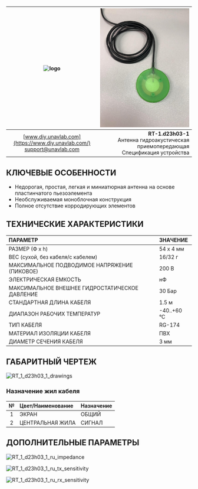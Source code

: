 | ![logo](https://ucnl.github.io/documentation/sm_logo.png) | ![pic](RT_1_d23h03_1.jpeg) |
| :---: | ---: |
| [www.diy.unavlab.com](https://www.diy.unavlab.com/) <br/> [support@unavlab.com](mailto:support@unavlab.com) | **RT-1.d23h03-1** <br/> Антенна гидроакустическая приемопередающая <br/> Спецификация устройства |

## КЛЮЧЕВЫЕ ОСОБЕННОСТИ

* Недорогая, простая, легкая и миниатюрная антенна на основе пластинчатого пьезоэлемента
* Необслуживаемая моноблочная конструкция
* Полное отсутствие корродирующих элементов

## ТЕХНИЧЕСКИЕ ХАРАКТЕРИСТИКИ

| ПАРАМЕТР | ЗНАЧЕНИЕ |
| :--- | :--- |
| РАЗМЕР (Ф х h) | 54 х 4 мм |
| ВЕС (сухой, без кабеля/с кабелем) | 16/32 г |
| МАКСИМАЛЬНОЕ ПОДВОДИМОЕ НАПРЯЖЕНИЕ (ПИКОВОЕ) | 200 В |
| ЭЛЕКТРИЧЕСКАЯ ЕМКОСТЬ | нФ |
| МАКСИМАЛЬНОЕ ВНЕШНЕЕ ГИДРОСТАТИЧЕСКОЕ ДАВЛЕНИЕ | 30 Бар |
| СТАНДАРТНАЯ ДЛИНА КАБЕЛЯ | 1.5 м |
| ДИАПАЗОН РАБОЧИХ ТЕМПЕРАТУР | -40..+60 °С |
| ТИП КАБЕЛЯ | RG-174 |
| МАТЕРИАЛ ИЗОЛЯЦИИ КАБЕЛЯ | ПВХ |
| ДИАМЕТР СЕЧЕНИЯ КАБЕЛЯ | 3 мм |

<div style="page-break-after: always;"></div>

## ГАБАРИТНЫЙ ЧЕРТЕЖ

![RT_1_d23h03_1_drawings](/documentation/RT_1_d23h03_1_drawings.png)

### Назначение жил кабеля

| № | Цвет/Наименование | Назначение |
| :---: | :--- | :--- |
| 1 | ЭКРАН | ОБЩИЙ |
| 2 | ЦЕНТРАЛЬНАЯ ЖИЛА | СИГНАЛ |

<div style="page-break-after: always;"></div>

## ДОПОЛНИТЕЛЬНЫЕ ПАРАМЕТРЫ

![RT_1_d23h03_1_ru_impedance](/documentation/RT_1_d23h03_1_ru_impedance.png)

<div style="page-break-after: always;"></div>

![RT_1_d23h03_1_ru_tx_sensitivity](/documentation/RT_1_d23h03_1_ru_tx_sensitivity.png)

<div style="page-break-after: always;"></div>

![RT_1_d23h03_1_ru_rx_sensitivity](/documentation/RT_1_d23h03_1_ru_rx_sensitivity.png)

<div style="page-break-after: always;"></div>
